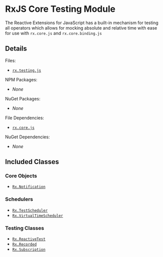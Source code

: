 # RxJS Core Testing Module #

The Reactive Extensions for JavaScript has a built-in mechanism for testing all operators which allows for mocking absolute and relative time with ease for use with `rx.core.js` and `rx.core.binding.js`

## Details ##

Files:
- [`rx.testing.js`](https://github.com/Reactive-Extensions/RxJS/blob/master/dist/rx.core.testing.js)

NPM Packages:
- _None_

NuGet Packages:
- _None_

File Dependencies:
- [`rx.core.js`](https://github.com/Reactive-Extensions/RxJS/blob/master/dist/rx.core.js)

NuGet Dependencies:
- _None_

## Included Classes ##

### Core Objects

- [`Rx.Notification`](../../api/core/notification.md)

### Schedulers

- [`Rx.TestScheduler`](../../api/testing/testscheduler.md)
- [`Rx.VirtualTimeScheduler`](../../api/schedulers/virtualtimescheduler.md)

### Testing Classes

- [`Rx.ReactiveTest`](../../api/testing/reactivetest.md)
- [`Rx.Recorded`](../../api/testing/recorded.md)
- [`Rx.Subscription`](../../api/testing/subscription.md)

